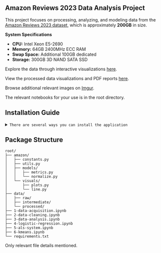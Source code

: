 ## Amazon Reviews 2023 Data Analysis Project

This project focuses on processing, analyzing, and modeling data from the [Amazon Reviews 2023 dataset](https://amazon-reviews-2023.github.io), which is approximately **200GB** in size.

**System Specifications**
- **CPU:** Intel Xeon E5-2690  
- **Memory:** 64GB 2400MHz ECC RAM  
- **Swap Space:** Additional 100GB dedicated  
- **Storage:** 300GB 3D NAND SATA SSD  
 
Explore the data through interactive visualizations [here](https://carrot2803.github.io/comp3610A3/).

View the processed data visualizations and PDF reports [here](https://github.com/carrot2803/comp3610A3/tree/master/data/processed).

Browse additional relevant images on [Imgur](https://imgur.com/a/comp-3610-assignment-3-2iUDUBa).


The relevant notebooks for your use is in the root directory.

## Installation Guide
<details>
<summary><code>There are several ways you can install the application</code></summary>

1. **Clone the repository**:
    ```sh
    git clone https://github.com/carrot2803/comp3610A3.git
    cd comp3610A3
    ```

2. **(Optional) Create a virtual environment**:

    - Using `venv`:
        ```sh
        python -m venv venv
        source venv/bin/activate    # On Windows use `venv\Scripts\activate`
        ```
    - Using `conda`:
        ```sh
        conda create --name your-env-name python=3.x
        conda activate your-env-name
        ```

3. **Install the required packages**:
    ```sh
    pip install -r requirements.txt
    ```

#### **Alernative**
- [Downloading repository as ZIP](https://github.com/carrot2803/comp3610A3/archive/refs/heads/master.zip)
- Running the following command in a terminal, assuming you have [GitHub CLI](https://cli.github.com/) installed:
    ```sh
        gh repo clone carrot2803/comp3610A3
        cd comp3610A3
    ```
After obtaining the code using one of the above methods, follow steps 2 and 3 from the main installation guide to set up a virtual environment and install the required packages.

</details>

## Package Structure
    root/ 
    ├── amazon/
    │   ├── constants.py
    │   ├── utils.py
    │   ├── models/
    │   │   ├── metrics.py
    │   │   └── normalize.py
    │   └── visuals/
    │       ├── plots.py
    │       └── line.py                         
    ├── data/
    │   ├── raw/
    │   ├── intermediate/
    │   └── processed/
    ├── 1-data-acquisition.ipynb
    ├── 2-data-cleaning.ipynb
    ├── 3-data-analysis.ipynb
    ├── 4-logistic-regression.ipynb
    ├── 5-als-system.ipynb
    ├── 6-kmeans.ipynb
    └── requirements.txt

Only relevant file details mentioned.
